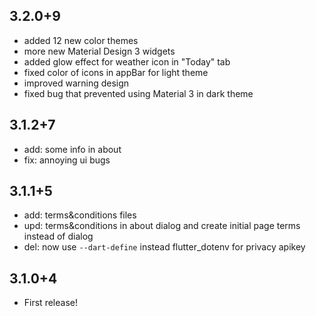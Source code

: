 ## 3.2.0+9
* added 12 new color themes 
* more new Material Design 3 widgets 
* added glow effect for weather icon in "Today" tab 
* fixed color of icons in appBar for light theme 
* improved warning design 
* fixed bug that prevented using Material 3 in dark theme

## 3.1.2+7

* add: some info in about
* fix: annoying ui bugs

## 3.1.1+5

* add: terms&conditions files
* upd: terms&conditions in about dialog and create initial page terms instead of dialog
* del: now use `--dart-define` instead flutter_dotenv for privacy apikey

## 3.1.0+4

* First release!
